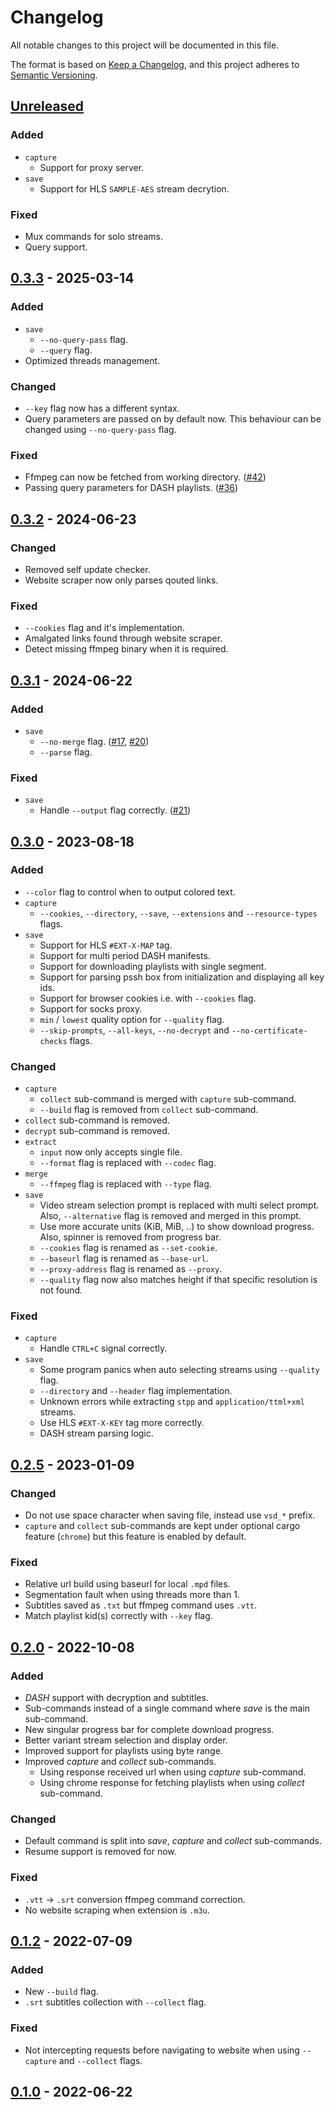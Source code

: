 # Changelog

All notable changes to this project will be documented in this file.

The format is based on [Keep a Changelog](https://keepachangelog.com/en/1.0.0),
and this project adheres to [Semantic Versioning](https://semver.org/spec/v2.0.0.html).

## [Unreleased]

### Added

- `capture`
  - Support for proxy server.
- `save`
  - Support for HLS `SAMPLE-AES` stream decrytion.

### Fixed

- Mux commands for solo streams.
- Query support.

## [0.3.3] - 2025-03-14

### Added

- `save`
  - `--no-query-pass` flag.
  - `--query` flag.
- Optimized threads management.

### Changed

- `--key` flag now has a different syntax.
- Query parameters are passed on by default now. This behaviour can be changed using `--no-query-pass` flag.

### Fixed

- Ffmpeg can now be fetched from working directory. ([#42](https://github.com/clitic/vsd/issues/42))
- Passing query parameters for DASH playlists. ([#36](https://github.com/clitic/vsd/issues/36))

## [0.3.2] - 2024-06-23

### Changed

- Removed self update checker.
- Website scraper now only parses qouted links.

### Fixed

- `--cookies` flag and it's implementation.
- Amalgated links found through website scraper.
- Detect missing ffmpeg binary when it is required.

## [0.3.1] - 2024-06-22

### Added

- `save`
  - `--no-merge` flag. ([#17](https://github.com/clitic/vsd/issues/17), [#20](https://github.com/clitic/vsd/issues/20))
  - `--parse` flag.

### Fixed

- `save`
  - Handle `--output` flag correctly. ([#21](https://github.com/clitic/vsd/issues/21))

## [0.3.0] - 2023-08-18

### Added

- `--color` flag to control when to output colored text.
- `capture`
  - `--cookies`, `--directory`, `--save`, `--extensions` and `--resource-types` flags.
- `save`
  - Support for HLS `#EXT-X-MAP` tag.
  - Support for multi period DASH manifests.
  - Support for downloading playlists with single segment.
  - Support for parsing pssh box from initialization and displaying all key ids.
  - Support for browser cookies i.e. with `--cookies` flag.
  - Support for socks proxy.
  - `min` / `lowest` quality option for `--quality` flag.
  - `--skip-prompts`, `--all-keys`, `--no-decrypt` and `--no-certificate-checks` flags.

### Changed

- `capture`
  - `collect` sub-command is merged with `capture` sub-command.
  - `--build` flag is removed from `collect` sub-command.
- `collect` sub-command is removed.
- `decrypt` sub-command is removed.
- `extract`
  - `input` now only accepts single file.
  - `--format` flag is replaced with `--codec` flag.
- `merge`
  - `--ffmpeg` flag is replaced with `--type` flag.
- `save`
  - Video stream selection prompt is replaced with multi select prompt.
    Also, `--alternative` flag is removed and merged in this prompt. 
  - Use more accurate units (KiB, MiB, ..) to show download progress.
    Also, spinner is removed from progress bar.
  - `--cookies` flag is renamed as `--set-cookie`.
  - `--baseurl` flag is renamed as `--base-url`.
  - `--proxy-address` flag is renamed as `--proxy`.
  - `--quality` flag now also matches height if that specific resolution is not found.

### Fixed

- `capture`
  - Handle `CTRL+C` signal correctly.
- `save`
  - Some program panics when auto selecting streams using `--quality` flag.
  - `--directory` and `--header` flag implementation.
  - Unknown errors while extracting `stpp` and `application/ttml+xml` streams.
  - Use HLS `#EXT-X-KEY` tag more correctly.
  - DASH stream parsing logic.

## [0.2.5] - 2023-01-09

### Changed

- Do not use space character when saving file, instead use `vsd_*` prefix.
- `capture` and `collect` sub-commands are kept under optional cargo feature (`chrome`) but this feature is enabled by default.

### Fixed

- Relative url build using baseurl for local `.mpd` files.
- Segmentation fault when using threads more than 1.
- Subtitles saved as `.txt` but ffmpeg command uses `.vtt`.
- Match playlist kid(s) correctly with `--key` flag.

## [0.2.0] - 2022-10-08

### Added

- *DASH* support with decryption and subtitles.
- Sub-commands instead of a single command where *save* is the main sub-command.
- New singular progress bar for complete download progress.
- Better variant stream selection and display order.
- Improved support for playlists using byte range.
- Improved *capture* and *collect* sub-commands.
  - Using response received url when using *capture* sub-command.
  - Using chrome response for fetching playlists when using *collect* sub-command.

### Changed

- Default command is split into *save*, *capture* and *collect* sub-commands.
- Resume support is removed for now.

### Fixed

- `.vtt` -> `.srt` conversion ffmpeg command correction.
- No website scraping when extension is `.m3u`.

## [0.1.2] - 2022-07-09

### Added

- New `--build` flag.
- `.srt` subtitles collection with `--collect` flag.

### Fixed

- Not intercepting requests before navigating to website when using `--capture` and `--collect` flags.

## [0.1.0] - 2022-06-22

[Unreleased]: https://github.com/clitic/vsd/compare/0.3.3...HEAD
[0.3.3]: https://github.com/clitic/vsd/compare/0.3.2...0.3.3
[0.3.2]: https://github.com/clitic/vsd/compare/0.3.1...0.3.2
[0.3.1]: https://github.com/clitic/vsd/compare/v0.3.0...0.3.1
[0.3.0]: https://github.com/clitic/vsd/compare/v0.2.5...v0.3.0
[0.2.5]: https://github.com/clitic/vsd/compare/v0.2.0...v0.2.5
[0.2.0]: https://github.com/clitic/vsd/compare/v0.1.2...v0.2.0
[0.1.2]: https://github.com/clitic/vsd/compare/v0.1.0...v0.1.2
[0.1.0]: https://github.com/clitic/vsd/releases/tag/v0.1.0
